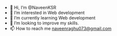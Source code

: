 - 👋 Hi, I’m @NaveenKSR
- 👀 I’m interested in Web development
- 🌱 I’m currently learning Web development
- 💞️ I’m looking to improve my skills.
- 📫 How to reach me naveenraghu073@gmail.com

<!---
NaveenKSR/NaveenKSR is a ✨ special ✨ repository because its `README.md` (this file) appears on your GitHub profile.
You can click the Preview link to take a look at your changes.
--->
